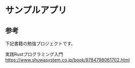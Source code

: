 # サンプルアプリ

## 参考
下記書籍の勉強プロジェクトです。

実践Rustプログラミング入門 
https://www.shuwasystem.co.jp/book/9784798061702.html